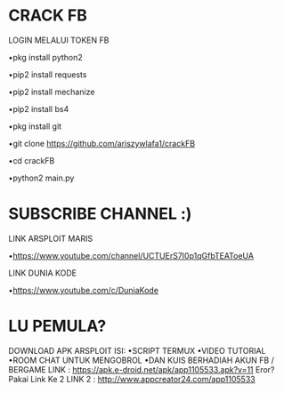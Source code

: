 # CRACK FB
LOGIN MELALUI TOKEN FB

•pkg install python2

•pip2 install requests

•pip2 install mechanize

•pip2 install bs4

•pkg install git

•git clone https://github.com/ariszywlafa1/crackFB

•cd crackFB

•python2 main.py

# SUBSCRIBE CHANNEL :)
LINK ARSPLOIT MARIS

•https://www.youtube.com/channel/UCTUErS7I0p1qGfbTEAToeUA

LINK DUNIA KODE

•https://www.youtube.com/c/DuniaKode

# LU PEMULA?
DOWNLOAD APK ARSPLOIT
ISI:
•SCRIPT TERMUX
•VIDEO TUTORIAL
•ROOM CHAT UNTUK MENGOBROL
•DAN KUIS BERHADIAH AKUN FB / BERGAME
LINK : https://apk.e-droid.net/apk/app1105533.apk?v=11
Eror? Pakai Link Ke 2
LINK 2 : http://www.appcreator24.com/app1105533

